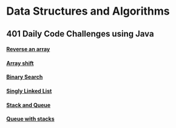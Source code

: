 # Data Structures and Algorithms

## 401 Daily Code Challenges using Java
#### [Reverse an array](https://github.com/joriefernandez/data-structures-and-algorithms/tree/master/code-challenges/ReverseArray/src)
#### [Array shift](https://github.com/joriefernandez/data-structures-and-algorithms/tree/master/challenges-401/ArrayShift)
#### [Binary Search](https://github.com/joriefernandez/data-structures-and-algorithms/tree/master/challenges-401/binarySearch)
#### [Singly Linked List](https://github.com/joriefernandez/data-structures-and-algorithms/tree/master/challenges-401/linkedlist)
#### [Stack and Queue](https://github.com/joriefernandez/data-structures-and-algorithms/blob/master/challenges-401/data-structures/STACK_QUEUE_README.MD)
#### [Queue with stacks](https://github.com/joriefernandez/data-structures-and-algorithms/blob/master/challenges-401/data-structures/PSEUDOQUEUE_README.md)


